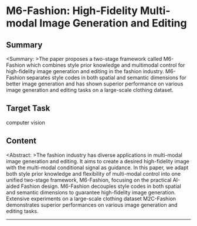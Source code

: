 # M6-Fashion: High-Fidelity Multi-modal Image Generation and Editing

## Summary

<Summary: >The paper proposes a two-stage framework called M6-Fashion which combines style prior knowledge and multimodal control for high-fidelity image generation and editing in the fashion industry. M6-Fashion separates style codes in both spatial and semantic dimensions for better image generation and has shown superior performance on various image generation and editing tasks on a large-scale clothing dataset.


## Target Task

computer vision

## Content

<Abstract: >The fashion industry has diverse applications in multi-modal image generation and editing. It aims to create a desired high-fidelity image with the multi-modal conditional signal as guidance. In this paper, we adapt both style prior knowledge and flexibility of multi-modal control into one unified two-stage framework, M6-Fashion, focusing on the practical AI-aided Fashion design. M6-Fashion decouples style codes in both spatial and semantic dimensions to guarantee high-fidelity image generation. Extensive experiments on a large-scale clothing dataset M2C-Fashion demonstrates superior performances on various image generation and editing tasks.



---

